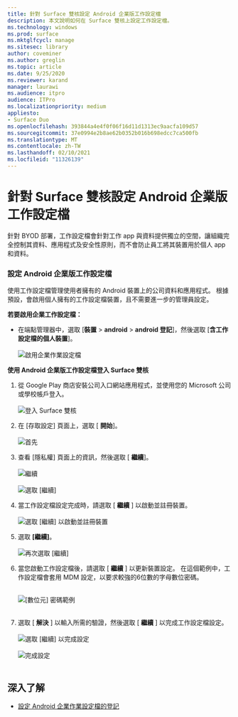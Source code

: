 ```yaml
---
title: 針對 Surface 雙核設定 Android 企業版工作設定檔
description: 本文說明如何在 Surface 雙核上設定工作設定檔。
ms.technology: windows
ms.prod: surface
ms.mktglfcycl: manage
ms.sitesec: library
author: coveminer
ms.author: greglin
ms.topic: article
ms.date: 9/25/2020
ms.reviewer: karand
manager: laurawi
ms.audience: itpro
audience: ITPro
ms.localizationpriority: medium
appliesto:
- Surface Duo
ms.openlocfilehash: 393844a4e4f0f06f16d11d1313ec9aacfa109d57
ms.sourcegitcommit: 37e0994e2b8ae62b0352b016b698edcc7ca500fb
ms.translationtype: MT
ms.contentlocale: zh-TW
ms.lasthandoff: 02/10/2021
ms.locfileid: "11326139"
---
```

# 針對 Surface 雙核設定 Android 企業版工作設定檔

針對 BYOD 部署，工作設定檔會針對工作 app 與資料提供獨立的空間，讓組織完全控制其資料、應用程式及安全性原則，而不會防止員工將其裝置用於個人 app 和資料。

### 設定 Android 企業版工作設定檔

使用工作設定檔管理使用者擁有的 Android 裝置上的公司資料和應用程式。 根據預設，會啟用個人擁有的工作設定檔裝置，且不需要進一步的管理員設定。  

**若要啟用企業工作設定檔：**

- 在端點管理器中，選取 [**裝置**  >  **android**  >  **android 登記**]，然後選取 [**含工作設定檔的個人裝置**]。
<br><br>
 ![啟用企業作業設定檔](images/enroll-start.png)

 
**使用 Android 企業版工作設定檔登入 Surface 雙核**

1. 從 Google Play 商店安裝公司入口網站應用程式，並使用您的 Microsoft 公司或學校帳戶登入。<br><br>
![登入 Surface 雙核](images/duo-wp-1.png)
 
2. 在 [存取設定] 頁面上，選取 [ **開始**]。<br><br>
![首先](images/duo-wp-2.png)

3. 查看 [隱私權] 頁面上的資訊，然後選取 [ **繼續**]。<br><br>
 ![繼續](images/duo-wp-3.png)
<br><br>
 ![選取 [繼續]](images/duo-wp-4.png)
 
4. 當工作設定檔設定完成時，請選取 [ **繼續** ] 以啟動並註冊裝置。<br><br>
 ![選取 [繼續] 以啟動並註冊裝置](images/duo-wp-5.png)

5. 選取 **\[繼續\]**。<br><br>
 ![再次選取 [繼續]](images/duo-wp-6.png)

6. 當您啟動工作設定檔後，請選取 [ **繼續** ] 以更新裝置設定。 在這個範例中，工作設定檔會套用 MDM 設定，以要求較強的6位數的字母數位密碼。 <br><br>

     ![[數位元] 密碼範例](images/duo-wp-7.png)<br><br>
7. 選取 [ **解決** ] 以輸入所需的驗證，然後選取 [ **繼續** ] 以完成工作設定檔設定。 <br><br>
     ![選取 [繼續] 以完成設定](images/duo-wp-8.png)<br><br>
     ![完成設定](images/duo-wp-9.png)<br><br>

## 深入了解

- [設定 Android 企業作業設定檔的登記](https://docs.microsoft.com/mem/intune/enrollment/android-work-profile-enroll)

